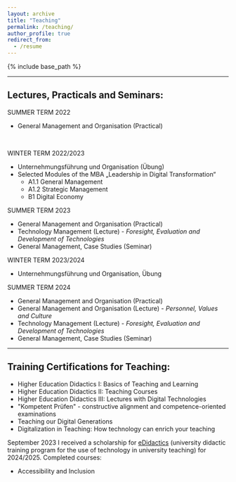 ```yaml
---
layout: archive
title: "Teaching"
permalink: /teaching/
author_profile: true
redirect_from:
  - /resume
---
```


{% include base_path %}

---


## Lectures, Practicals and Seminars: 

SUMMER TERM 2022
  * General Management and Organisation (Practical)

</br>

WINTER TERM 2022/2023
  * Unternehmungsführung und Organisation (Übung)
  * Selected Modules of the MBA „Leadership in Digital Transformation“
    * A1.1 General Management
    * A1.2 Strategic Management
    * B1 Digital Economy


SUMMER TERM 2023
  * General Management and Organisation (Practical)
  * Technology Management (Lecture) - _Foresight, Evaluation and Development of Technologies_
  * General Management, Case Studies (Seminar)


WINTER TERM 2023/2024
  * Unternehmungsführung und Organisation, Übung


SUMMER TERM 2024
  * General Management and Organisation (Practical)
  * General Management and Organisation (Lecture) - _Personnel, Values and Culture_
  * Technology Management (Lecture) - _Foresight, Evaluation and Development of Technologies_
  * General Management, Case Studies (Seminar)


---

## Training Certifications for Teaching:

* Higher Education Didactics I: Basics of Teaching and Learning
* Higher Education Didactics II: Teaching Courses
* Higher Education Didactics III: Lectures with Digital Technologies
* "Kompetent Prüfen" - constructive alignment and competence-oriented examinations
* Teaching our Digital Generations
* Digitalization in Teaching: How technology can enrich your teaching


September 2023 I received a scholarship for [eDidactics](https://edidactics.at/) (university didactic training program for the use of technology in university teaching) for 2024/2025. Completed courses:
* Accessibility and Inclusion
